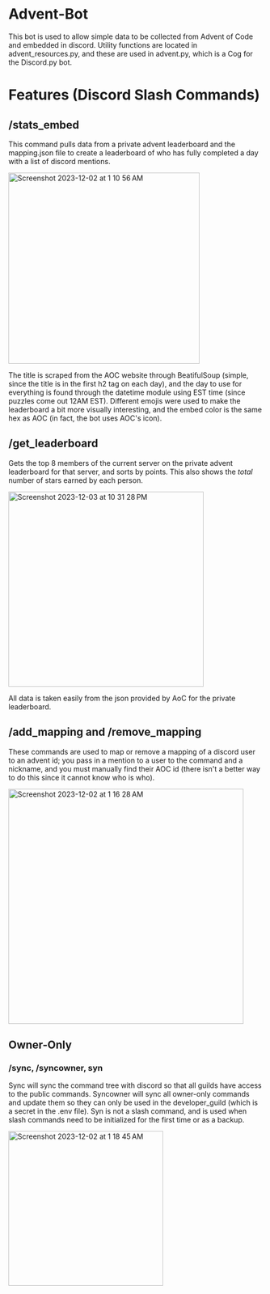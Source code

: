 # Advent-Bot
This bot is used to allow simple data to be collected from Advent of Code and embedded in discord. Utility functions are located in advent_resources.py, and these are used in advent.py, which is a Cog for the Discord.py bot.
# Features (Discord Slash Commands)
## /stats_embed
This command pulls data from a private advent leaderboard and the mapping.json file to create a leaderboard of who has fully completed a day with a list of discord mentions.

<img width="378" alt="Screenshot 2023-12-02 at 1 10 56 AM" src="https://github.com/YKawesome/Advent-Bot/assets/72176181/13f9e690-a0e7-409f-b9a9-42736b1add98">

The title is scraped from the AOC website through BeatifulSoup (simple, since the title is in the first h2 tag on each day), and the day to use for everything is found through the datetime module using EST time (since puzzles come out 12AM EST).
Different emojis were used to make the leaderboard a bit more visually interesting, and the embed color is the same hex as AOC (in fact, the bot uses AOC's icon).

## /get_leaderboard
Gets the top 8 members of the current server on the private advent leaderboard for that server, and sorts by points. This also shows the *total* number of stars earned by each person.

<img width="386" alt="Screenshot 2023-12-03 at 10 31 28 PM" src="https://github.com/YKawesome/Advent-Bot/assets/72176181/e9ad8264-029b-437b-bcde-d1ae5d5e3435">

All data is taken easily from the json provided by AoC for the private leaderboard.

## 
## /add_mapping and /remove_mapping
These commands are used to map or remove a mapping of a discord user to an advent id; you pass in a mention to a user to the command and a nickname, and you must manually find their AOC id (there isn't a better way to do this since it cannot know who is who).

<img width="465" alt="Screenshot 2023-12-02 at 1 16 28 AM" src="https://github.com/YKawesome/Advent-Bot/assets/72176181/0b0128e9-1167-4f8a-8624-5d1f02b29960">

## Owner-Only
### /sync, /syncowner, syn
Sync will sync the command tree with discord so that all guilds have access to the public commands.
Syncowner will sync all owner-only commands and update them so they can only be used in the developer_guild (which is a secret in the .env file).
Syn is not a slash command, and is used when slash commands need to be initialized for the first time or as a backup.

<img width="306" alt="Screenshot 2023-12-02 at 1 18 45 AM" src="https://github.com/YKawesome/Advent-Bot/assets/72176181/df653050-43e4-4a12-b414-010b36c22717">
